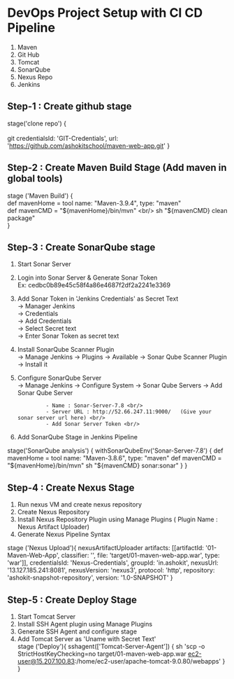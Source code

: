 # DevOps Project Setup with CI CD Pipeline

1) Maven
2) Git Hub
3) Tomcat
4) SonarQube
5) Nexus Repo
6) Jenkins

## Step-1 : Create github stage 

 stage('clone repo') { <br/>          
  git credentialsId: 'GIT-Credentials', url: 'https://github.com/ashokitschool/maven-web-app.git'
}

## Step-2 : Create Maven Build Stage (Add maven in global tools)

 stage ('Maven Build') { <br/>
       def mavenHome = tool name: "Maven-3.9.4", type: "maven" <br/>
        def mavenCMD = "${mavenHome}/bin/mvn" <br/>
        sh "${mavenCMD} clean package" <br/>
 }


## Step-3 : Create SonarQube stage

1) Start Sonar Server <br/>
2) Login into Sonar Server & Generate Sonar Token  <br/>
	Ex: cedbc0b89e45c58f4a86e4687f2df2a2241e3369 <br/>
3) Add Sonar Token in 'Jenkins Credentials' as Secret Text <br/>
			-> Manager Jenkins  <br/>
			-> Credentials  <br/>
			-> Add Credentials <br/>
			-> Select Secret text <br/>
			-> Enter Sonar Token as secret text  <br/>

4) Install SonarQube Scanner Plugin <br/>
-> Manage Jenkins -> Plugins -> Available -> Sonar Qube Scanner Plugin -> Install it

5) Configure SonarQube Server <br/>
-> Manage Jenkins -> Configure System -> Sonar Qube Servers -> Add Sonar Qube Server 
		
				- Name : Sonar-Server-7.8 <br/>
				- Server URL : http://52.66.247.11:9000/   (Give your sonar server url here) <br/>
				- Add Sonar Server Token <br/>			

6) Add SonarQube Stage in Jenkins Pipeline

stage('SonarQube analysis') {
			withSonarQubeEnv('Sonar-Server-7.8') {
			def mavenHome = tool name: "Maven-3.8.6", type: "maven"
			def mavenCMD = "${mavenHome}/bin/mvn"
			sh "${mavenCMD} sonar:sonar"
    	}
}


## Step-4 : Create Nexus Stage

1) Run nexus VM and create nexus repository
2) Create Nexus Repository 
3) Install Nexus Repository Plugin using Manage Plugins   ( Plugin Name : Nexus Artifact Uploader)
4) Generate Nexus Pipeline Syntax

stage ('Nexus Upload'){
nexusArtifactUploader artifacts: [[artifactId: '01-Maven-Web-App', classifier: '', file: 'target/01-maven-web-app.war', type: 'war']], credentialsId: 'Nexus-Credentials', groupId: 'in.ashokit', nexusUrl: '13.127.185.241:8081', nexusVersion: 'nexus3', protocol: 'http', repository: 'ashokit-snapshot-repository', version: '1.0-SNAPSHOT'
}


## Step-5 : Create Deploy Stage

1) Start Tomcat Server <br/>
2) Install SSH Agent plugin using Manage Plugins <br/>
3) Generate SSH Agent and configure stage <br/>
4) Add Tomcat Server as 'Uname with Secret Text' <br/>
stage ('Deploy'){ 
sshagent(['Tomcat-Server-Agent']) {
sh 'scp -o StrictHostKeyChecking=no target/01-maven-web-app.war ec2-user@15.207.100.83:/home/ec2-user/apache-tomcat-9.0.80/webapps'
  }
}
